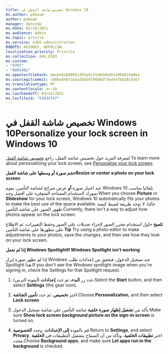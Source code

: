 ```yaml
---
title: تخصيص شاشة القفل في Windows 10
ms.author: pebaum
author: pebaum
manager: dansimp
ms.date: 03/16/2021
ms.audience: Admin
ms.topic: article
ms.service: o365-administration
ROBOTS: NOINDEX, NOFOLLOW
localization_priority: Priority
ms.collection: Adm_O365
ms.custom:
- "9787"
- "9005401"
ms.openlocfilehash: deeb46260003c855e9c51d09dbd053d0461948ba
ms.sourcegitcommit: c08bed4071baa3bb5879496df3ed44fb828c8367
ms.translationtype: MT
ms.contentlocale: ar-SA
ms.lasthandoff: 03/19/2021
ms.locfileid: "51034747"
---
```

# <a name="personalize-your-lock-screen-in-windows-10"></a><span data-ttu-id="d80ef-102">تخصيص شاشة القفل في Windows 10</span><span class="sxs-lookup"><span data-stu-id="d80ef-102">Personalize your lock screen in Windows 10</span></span>

<span data-ttu-id="d80ef-103">لمعرفة المزيد حول تخصيص شاشة القفل، راجع [تخصيص شاشة القفل](https://support.microsoft.com/windows/personalize-your-lock-screen-81dab9b0-35cf-887c-84a0-6de8ef72bea0).</span><span class="sxs-lookup"><span data-stu-id="d80ef-103">To learn more about personalizing your lock screen, see [Personalize your lock screen](https://support.microsoft.com/windows/personalize-your-lock-screen-81dab9b0-35cf-887c-84a0-6de8ef72bea0).</span></span>

<span data-ttu-id="d80ef-104">**حجم صورة أو وسطها على شاشة القفل**</span><span class="sxs-lookup"><span data-stu-id="d80ef-104">**Resize or center a photo on your lock screen**</span></span>

<span data-ttu-id="d80ef-105">عند اختيار  صورة **أو** عرض شرائح لشاشة التأمين، يقوم Windows 10 تلقائيا بتناسب صورك لاستخدام المساحة المتوفرة على أفضل وجه.</span><span class="sxs-lookup"><span data-stu-id="d80ef-105">When you choose **Picture** or **Slideshow** for your lock screen, Windows 10 automatically fits your photos to make the best use of the space available.</span></span> <span data-ttu-id="d80ef-106">حاليا، لا توجد طريقة لضبط كيفية ظهور الصور على شاشة التأمين.</span><span class="sxs-lookup"><span data-stu-id="d80ef-106">Currently, there isn't a way to adjust how photos appear on the lock screen.</span></span>

<span data-ttu-id="d80ef-107">**تلميح** حاول استخدام محرر الصور لإجراء تعديلات على الصور وحفظ التغييرات، ثم الاطلاع على مظهرها على شاشة التأمين.</span><span class="sxs-lookup"><span data-stu-id="d80ef-107">**Tip** Try using a photo editor to make adjustments to your photos, save the changes, and then see how they look on your lock screen.</span></span>

<span data-ttu-id="d80ef-108">**إذا لم تعمل Windows Spotlight**</span><span class="sxs-lookup"><span data-stu-id="d80ef-108">**If Windows Spotlight isn’t working**</span></span>

<span data-ttu-id="d80ef-109">إذا لم تظهر صورة إبراز Windows عند تسجيل الدخول، فتحقق من إعدادات طلب Spotlight هذا.</span><span class="sxs-lookup"><span data-stu-id="d80ef-109">If you don't see the Windows spotlight image when you're signing in, check the Settings for that Spotlight request.</span></span> 

1. <span data-ttu-id="d80ef-110">حدد زر **البدء،** ثم حدد **إعدادات** (أيقونة الترس).</span><span class="sxs-lookup"><span data-stu-id="d80ef-110">Select the **Start** button, and then select **Settings** (the gear icon).</span></span>

1. <span data-ttu-id="d80ef-111">اختر **تخصيص**، ثم حدد **تأمين الشاشة**.</span><span class="sxs-lookup"><span data-stu-id="d80ef-111">Choose **Personalization**, and then select **Lock screen**.</span></span>

1. <span data-ttu-id="d80ef-112">تأكد من **تشغيل إظهار صورة خلفية** شاشة التأمين على شاشة تسجيل الدخول.</span><span class="sxs-lookup"><span data-stu-id="d80ef-112">Make sure **Show lock screen background picture on the sign-in screen** is turned on.</span></span>

1. <span data-ttu-id="d80ef-113">قم بالعودة **إلى الإعدادات**، وحدد **الخصوصية**.</span><span class="sxs-lookup"><span data-stu-id="d80ef-113">Return to **Settings**, and select **Privacy**.</span></span> <span data-ttu-id="d80ef-114">اختر **تطبيقات الخلفية**، وتأكد من أن السماح بتشغيل التطبيقات في **الخلفية** محدد.</span><span class="sxs-lookup"><span data-stu-id="d80ef-114">Choose **Background apps**, and make sure **Let apps run in the background** is checked.</span></span>